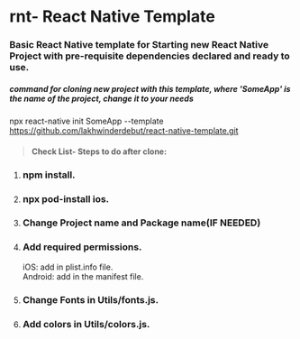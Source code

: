 # rnt- React Native Template

### Basic React Native template for Starting new React Native Project with pre-requisite dependencies declared and ready to use.

##### command for cloning new project with this template, where 'SomeApp' is the name of the project, change it to your needs

npx react-native init SomeApp --template https://github.com/lakhwinderdebut/react-native-template.git

> #### Check List- Steps to do after clone:

1. ### npm install.
2. ### npx pod-install ios.
3. ### Change Project name and Package name(IF NEEDED)
4. ### Add required permissions.
   iOS: add in plist.info file.  
   Android: add in the manifest file.
5. ### Change Fonts in Utils/fonts.js.
6. ### Add colors in Utils/colors.js.

